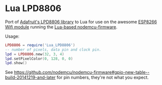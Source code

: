 Lua LPD8806
===========

Port of [Adafruit's LPD8806 library](https://github.com/adafruit/LPD8806) to Lua for use on the awesome [ESP8266 Wifi module](http://hackaday.com/2014/08/26/new-chip-alert-the-esp8266-wifi-module-its-5/) running the [Lua-based nodemcu-firmware](https://github.com/nodemcu/nodemcu-firmware).

Usage:

```lua
LPD8806 = require('Lua_LPD8806')
-- number of pixels, data pin and clock pin.
lpd = LPD8806.new(32, 3, 4)
lpd.setPixelColor(0, 128, 0, 0)
lpd.show()
```

See https://github.com/nodemcu/nodemcu-firmware#gpio-new-table--build-20141219-and-later for pin numbers, they're not what you expect.

